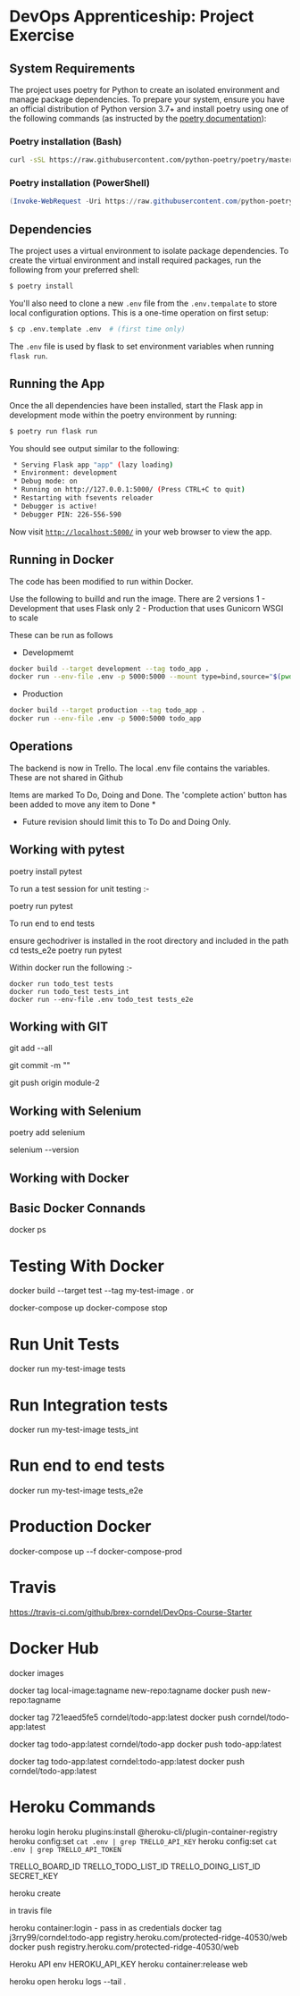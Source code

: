 # DevOps Apprenticeship: Project Exercise

## System Requirements

The project uses poetry for Python to create an isolated environment and manage package dependencies. To prepare your system, ensure you have an official distribution of Python version 3.7+ and install poetry using one of the following commands (as instructed by the [poetry documentation](https://python-poetry.org/docs/#system-requirements)):

### Poetry installation (Bash)

```bash
curl -sSL https://raw.githubusercontent.com/python-poetry/poetry/master/get-poetry.py | python
```

### Poetry installation (PowerShell)

```powershell
(Invoke-WebRequest -Uri https://raw.githubusercontent.com/python-poetry/poetry/master/get-poetry.py -UseBasicParsing).Content | python
```

## Dependencies

The project uses a virtual environment to isolate package dependencies. To create the virtual environment and install required packages, run the following from your preferred shell:

```bash
$ poetry install
```

You'll also need to clone a new `.env` file from the `.env.tempalate` to store local configuration options. This is a one-time operation on first setup:

```bash
$ cp .env.template .env  # (first time only)
```

The `.env` file is used by flask to set environment variables when running `flask run`. 

## Running the App

Once the all dependencies have been installed, start the Flask app in development mode within the poetry environment by running:
```bash
$ poetry run flask run
```

You should see output similar to the following:
```bash
 * Serving Flask app "app" (lazy loading)
 * Environment: development
 * Debug mode: on
 * Running on http://127.0.0.1:5000/ (Press CTRL+C to quit)
 * Restarting with fsevents reloader
 * Debugger is active!
 * Debugger PIN: 226-556-590
```
Now visit [`http://localhost:5000/`](http://localhost:5000/) in your web browser to view the app.


## Running in Docker

The code has been modified to run within Docker.

Use the following to builld and run the image. There are 2 versions
1 - Development that uses Flask only 
2 - Production that uses Gunicorn WSGI to scale

These can be run as follows

* Developmemt
```bash
docker build --target development --tag todo_app .
docker run --env-file .env -p 5000:5000 --mount type=bind,source="$(pwd)"/todo_app,target=/app/todo_app todo_app
```

* Production
```bash
docker build --target production --tag todo_app .
docker run --env-file .env -p 5000:5000 todo_app
```
## Operations

The backend is now in Trello. The local .env file contains the variables. These are not shared in Github

Items are marked To Do, Doing and Done. The 'complete action' button has been added to move any item to Done *


* Future revision should limit this to To Do and Doing Only.

## Working with pytest

poetry install pytest

To run a test session for unit testing :-

poetry run pytest

To run end to end tests 

ensure gechodriver is installed in the root directory and included in the path
cd tests_e2e
poetry run pytest

Within docker run the following :-

    docker run todo_test tests
    docker run todo_test tests_int
    docker run --env-file .env todo_test tests_e2e

## Working with GIT

git add --all

git commit -m "<add change details>"
  
git push origin module-2

## Working with Selenium

poetry add selenium

selenium --version

## Working with Docker

## Basic Docker Connands

docker ps

# Testing With Docker
docker build --target test --tag my-test-image .
or 

docker-compose up
docker-compose stop

# Run Unit Tests
docker run my-test-image tests
# Run Integration tests
docker run my-test-image tests_int
# Run end to end tests
docker run my-test-image tests_e2e

# Production Docker

docker-compose up --f docker-compose-prod

# Travis

https://travis-ci.com/github/brex-corndel/DevOps-Course-Starter

# Docker Hub

docker images

docker tag local-image:tagname new-repo:tagname
docker push new-repo:tagname

docker tag 721eaed5fe5 corndel/todo-app:latest
docker push corndel/todo-app:latest

docker tag todo-app:latest corndel/todo-app
docker push todo-app:latest

docker tag todo-app:latest corndel:todo-app:latest
docker push corndel/todo-app:latest

# Heroku Commands

heroku login
heroku plugins:install @heroku-cli/plugin-container-registry
heroku config:set `cat .env | grep TRELLO_API_KEY`
heroku config:set `cat .env | grep TRELLO_API_TOKEN`

TRELLO_BOARD_ID
TRELLO_TODO_LIST_ID
TRELLO_DOING_LIST_ID
SECRET_KEY

heroku create

in travis file

heroku container:login - pass in as credentials
docker tag j3rry99/corndel:todo-app registry.heroku.com/protected-ridge-40530/web
docker push registry.heroku.com/protected-ridge-40530/web

Heroku API
env HEROKU_API_KEY
heroku container:release web

heroku open
heroku logs --tail
.

  
  
